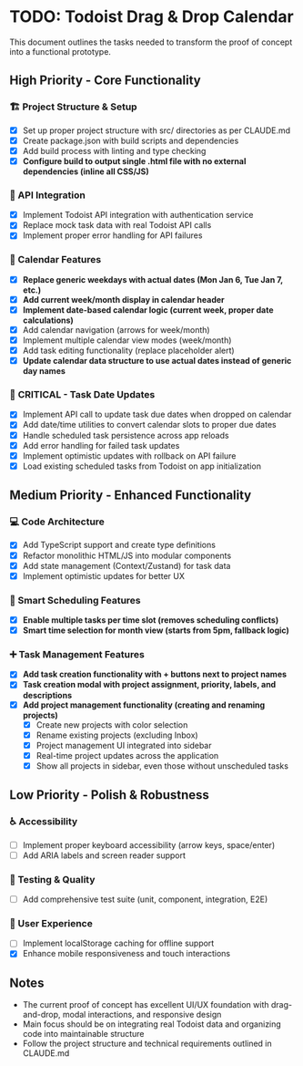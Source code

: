 # TODO: Todoist Drag & Drop Calendar

This document outlines the tasks needed to transform the proof of concept into a functional prototype.

## High Priority - Core Functionality

### 🏗️ Project Structure & Setup
- [x] Set up proper project structure with src/ directories as per CLAUDE.md
- [x] Create package.json with build scripts and dependencies
- [x] Add build process with linting and type checking
- [x] **Configure build to output single .html file with no external dependencies (inline all CSS/JS)**

### 🔌 API Integration
- [x] Implement Todoist API integration with authentication service
- [x] Replace mock task data with real Todoist API calls
- [x] Implement proper error handling for API failures

### 📅 Calendar Features
- [x] **Replace generic weekdays with actual dates (Mon Jan 6, Tue Jan 7, etc.)**
- [x] **Add current week/month display in calendar header**
- [x] **Implement date-based calendar logic (current week, proper date calculations)**
- [x] Add calendar navigation (arrows for week/month)
- [x] Implement multiple calendar view modes (week/month)
- [x] Add task editing functionality (replace placeholder alert)
- [x] **Update calendar data structure to use actual dates instead of generic day names**

### 🎯 **CRITICAL - Task Date Updates**
- [x] Implement API call to update task due dates when dropped on calendar
- [x] Add date/time utilities to convert calendar slots to proper due dates
- [x] Handle scheduled task persistence across app reloads
- [x] Add error handling for failed task updates
- [x] Implement optimistic updates with rollback on API failure
- [x] Load existing scheduled tasks from Todoist on app initialization

## Medium Priority - Enhanced Functionality

### 💻 Code Architecture
- [x] Add TypeScript support and create type definitions
- [x] Refactor monolithic HTML/JS into modular components
- [x] Add state management (Context/Zustand) for task data
- [x] Implement optimistic updates for better UX

### 🎯 Smart Scheduling Features
- [x] **Enable multiple tasks per time slot (removes scheduling conflicts)**
- [x] **Smart time selection for month view (starts from 5pm, fallback logic)**

### ➕ Task Management Features
- [x] **Add task creation functionality with + buttons next to project names**
- [x] **Task creation modal with project assignment, priority, labels, and descriptions**
- [x] **Add project management functionality (creating and renaming projects)**
  - [x] Create new projects with color selection
  - [x] Rename existing projects (excluding Inbox)
  - [x] Project management UI integrated into sidebar
  - [x] Real-time project updates across the application
  - [x] Show all projects in sidebar, even those without unscheduled tasks

## Low Priority - Polish & Robustness

### ♿ Accessibility
- [ ] Implement proper keyboard accessibility (arrow keys, space/enter)
- [ ] Add ARIA labels and screen reader support

### 🧪 Testing & Quality
- [ ] Add comprehensive test suite (unit, component, integration, E2E)

### 📱 User Experience
- [ ] Implement localStorage caching for offline support
- [x] Enhance mobile responsiveness and touch interactions

## Notes

- The current proof of concept has excellent UI/UX foundation with drag-and-drop, modal interactions, and responsive design
- Main focus should be on integrating real Todoist data and organizing code into maintainable structure
- Follow the project structure and technical requirements outlined in CLAUDE.md